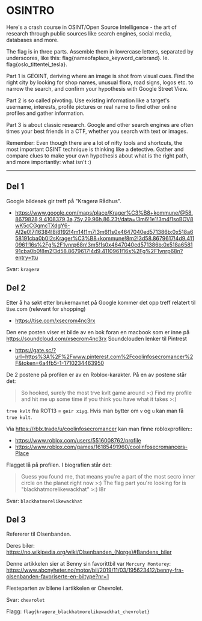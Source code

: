 # OSINTRO

Here's a crash course in OSINT/Open Source Intelligence - the art of research through public sources like search engines, social media, databases and more.

The flag is in three parts. Assemble them in lowercase letters, separated by underscores, like this: flag{nameofaplace_keyword_carbrand}. Ie. flag{oslo_tittentei_tesla}.

Part 1 is GEOINT, deriving where an image is shot from visual cues. Find the right city by looking for shop names, unusual flora, road signs, logos etc. to narrow the search, and confirm your hypothesis with Google Street View.

Part 2 is so called pivoting. Use existing information like a target's username, interests, profile pictures or real name to find other online profiles and gather information.

Part 3 is about classic research. Google and other search engines are often times your best friends in a CTF, whether you search with text or images.

Remember: Even though there are a lot of nifty tools and shortcuts, the most important OSINT technique is thinking like a detective. Gather and compare clues to make your own hypothesis about what is the right path, and more importantly: what isn't :)

---

## Del 1

Google bildesøk gir treff på "Kragerø Rådhus".

- <https://www.google.com/maps/place/Krager%C3%B8+kommune/@58.8679828,9.4108379,3a,75y,29.96h,86.23t/data=!3m6!1e1!3m4!1soBOV8wK5cCGgmcTXdgY6-A!2e0!7i16384!8i8192!4m14!1m7!3m6!1s0x4647040ed571386b:0x518a658191cba0b0!2sKrager%C3%B8+kommune!8m2!3d58.8679617!4d9.4110961!16s%2Fg%2F1vnrp68n!3m5!1s0x4647040ed571386b:0x518a658191cba0b0!8m2!3d58.8679617!4d9.4110961!16s%2Fg%2F1vnrp68n?entry=ttu>

Svar: `kragerø`

## Del 2

Etter å ha søkt etter brukernavnet på Google kommer det opp treff relatert til tise.com (relevant for shopping)

- <https://tise.com/xsecrom4nc3rx>

Den ene posten viser et bilde av en bok foran en macbook som er inne på <https://soundcloud.com/xsecrom4nc3rx>
Soundclouden lenker til Pintrest

- <https://gate.sc/?url=https%3A%2F%2Fwww.pinterest.com%2Fcoolinfosecromancer%2F&token=6a4fb5-1-1710234463950>

De 2 postene på profilen er av en Roblox-karakter. På en av postene står det:

> So hooked, surely the most trve kvlt game around >:) Find my profile and hit me up some time if you think you have what it takes >:)

`trve kvlt` fra ROT13 = `geir xiyg`. Hvis man bytter om `v` og `u` kan man få `true kult`.

Via <https://rblx.trade/u/coolinfosecromancer> kan man finne robloxprofilen::

- <https://www.roblox.com/users/5516008762/profile>
- <https://www.roblox.com/games/16185491960/coolinfosecromancers-Place>

Flagget lå på profilen. I biografien står det:

>  Guess you found me, that means you're a part of the most secro inner circle on the planet right now >:) The flag part you're looking for is "blackhatmorelikewackhat" >:) l8r 

Svar: `blackhatmorelikewackhat`

## Del 3

Refererer til Olsenbanden.

Deres biler: <https://no.wikipedia.org/wiki/Olsenbanden_(Norge)#Bandens_biler>

Denne artikkelen sier at Benny sin favorittbil var `Mercury Monterey`: <https://www.abcnyheter.no/motor/bil/2019/11/03/195623412/benny-fra-olsenbanden-favoriserte-en-biltype?nr=1>

Flesteparten av bilene i artikkelen er Chevrolet.

Svar: `chevrolet`

Flagg: `flag{kragerø_blackhatmorelikewackhat_chevrolet}`
